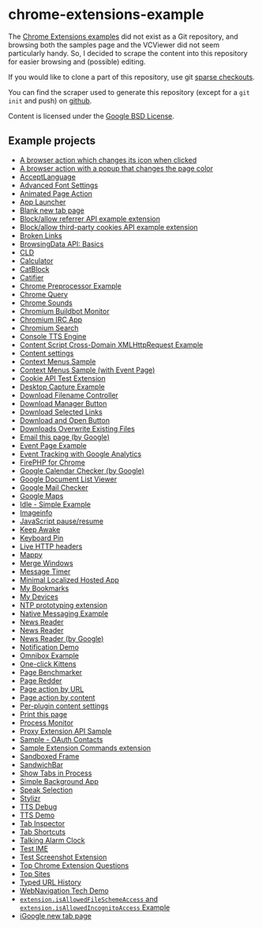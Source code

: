 
chrome-extensions-example
=========================

The [Chrome Extensions examples](http://developer.chrome.com/extensions/samples.html) did not 
exist as a Git repository, and browsing both the samples page and the VCViewer did not seem particularly
handy. So, I decided to scrape the content into this repository for easier browsing and (possible)
editing.

If you would like to clone a part of this repository, use git 
[sparse checkouts](http://jasonkarns.com/blog/subdirectory-checkouts-with-git-sparse-checkout/).

You can find the scraper used to generate this repository (except for a `git init` and push) 
on [github](https://github.com/orbitbot/chrome-extension-scraper).


Content is licensed under the [Google BSD License](http://code.google.com/google_bsd_license.html).


Example projects
----------------

* [A browser action which changes its icon when clicked](/chrome-extensions-examples/set_icon_path/)
* [A browser action with a popup that changes the page color](/chrome-extensions-examples/set_page_color/)
* [AcceptLanguage](/chrome-extensions-examples/getMessage/)
* [Advanced Font Settings](/chrome-extensions-examples/fontSettings/)
* [Animated Page Action](/chrome-extensions-examples/set_icon/)
* [App Launcher](/chrome-extensions-examples/app_launcher/)
* [Blank new tab page](/chrome-extensions-examples/blank_ntp/)
* [Block/allow referrer API example extension](/chrome-extensions-examples/enableReferrer/)
* [Block/allow third-party cookies API example extension](/chrome-extensions-examples/allowThirdPartyCookies/)
* [Broken Links](/chrome-extensions-examples/broken-links/)
* [BrowsingData API: Basics](/chrome-extensions-examples/basic_1/)
* [CLD](/chrome-extensions-examples/cld/)
* [Calculator](/chrome-extensions-examples/app_1/)
* [CatBlock](/chrome-extensions-examples/catblock/)
* [Catifier](/chrome-extensions-examples/catifier/)
* [Chrome Preprocessor Example](/chrome-extensions-examples/chrome-preprocessor/)
* [Chrome Query](/chrome-extensions-examples/chrome-query/)
* [Chrome Sounds](/chrome-extensions-examples/fx/)
* [Chromium Buildbot Monitor](/chrome-extensions-examples/buildbot/)
* [Chromium IRC App](/chrome-extensions-examples/app_2/)
* [Chromium Search](/chrome-extensions-examples/chrome_search/)
* [Console TTS Engine](/chrome-extensions-examples/console_tts_engine/)
* [Content Script Cross-Domain XMLHttpRequest Example](/chrome-extensions-examples/contentscript_xhr/)
* [Content settings](/chrome-extensions-examples/contentSettings/)
* [Context Menus Sample](/chrome-extensions-examples/basic_2/)
* [Context Menus Sample (with Event Page)](/chrome-extensions-examples/event_page/)
* [Cookie API Test Extension](/chrome-extensions-examples/cookies/)
* [Desktop Capture Example](/chrome-extensions-examples/desktopCapture/)
* [Download Filename Controller](/chrome-extensions-examples/download_filename_controller/)
* [Download Manager Button](/chrome-extensions-examples/download_manager/)
* [Download Selected Links](/chrome-extensions-examples/download_links/)
* [Download and Open Button](/chrome-extensions-examples/download_open/)
* [Downloads Overwrite Existing Files](/chrome-extensions-examples/downloads_overwrite/)
* [Email this page (by Google)](/chrome-extensions-examples/email_this_page/)
* [Event Page Example](/chrome-extensions-examples/basic_4/)
* [Event Tracking with Google Analytics](/chrome-extensions-examples/analytics/)
* [FirePHP for Chrome](/chrome-extensions-examples/chrome-firephp/)
* [Google Calendar Checker (by Google)](/chrome-extensions-examples/calendar/)
* [Google Document List Viewer](/chrome-extensions-examples/gdocs/)
* [Google Mail Checker](/chrome-extensions-examples/gmail/)
* [Google Maps](/chrome-extensions-examples/maps_app/)
* [Idle - Simple Example](/chrome-extensions-examples/idle_simple/)
* [Imageinfo](/chrome-extensions-examples/imageinfo/)
* [JavaScript pause/resume](/chrome-extensions-examples/pause-resume/)
* [Keep Awake](/chrome-extensions-examples/power/)
* [Keyboard Pin](/chrome-extensions-examples/pin/)
* [Live HTTP headers](/chrome-extensions-examples/live-headers/)
* [Mappy](/chrome-extensions-examples/mappy/)
* [Merge Windows](/chrome-extensions-examples/merge_windows/)
* [Message Timer](/chrome-extensions-examples/timer/)
* [Minimal Localized Hosted App](/chrome-extensions-examples/localizedHostedApp/)
* [My Bookmarks](/chrome-extensions-examples/basic/)
* [My Devices](/chrome-extensions-examples/basic_3/)
* [NTP prototyping extension](/chrome-extensions-examples/magic8ball/)
* [Native Messaging Example](/chrome-extensions-examples/app/)
* [News Reader](/chrome-extensions-examples/news_a11y/)
* [News Reader](/chrome-extensions-examples/news_i18n/)
* [News Reader (by Google)](/chrome-extensions-examples/news/)
* [Notification Demo](/chrome-extensions-examples/notifications/)
* [Omnibox Example](/chrome-extensions-examples/simple-example/)
* [One-click Kittens](/chrome-extensions-examples/getstarted/)
* [Page Benchmarker](/chrome-extensions-examples/benchmark/)
* [Page Redder](/chrome-extensions-examples/make_page_red/)
* [Page action by URL](/chrome-extensions-examples/pageaction_by_url/)
* [Page action by content](/chrome-extensions-examples/pageaction_by_content/)
* [Per-plugin content settings](/chrome-extensions-examples/plugin_settings/)
* [Print this page](/chrome-extensions-examples/print/)
* [Process Monitor](/chrome-extensions-examples/process_monitor/)
* [Proxy Extension API Sample](/chrome-extensions-examples/proxy_configuration/)
* [Sample - OAuth Contacts](/chrome-extensions-examples/oauth_contacts/)
* [Sample Extension Commands extension](/chrome-extensions-examples/commands/)
* [Sandboxed Frame](/chrome-extensions-examples/sandbox/)
* [SandwichBar](/chrome-extensions-examples/sandwichbar/)
* [Show Tabs in Process](/chrome-extensions-examples/show_tabs/)
* [Simple Background App](/chrome-extensions-examples/background-simple/)
* [Speak Selection](/chrome-extensions-examples/speak_selection/)
* [Stylizr](/chrome-extensions-examples/stylizr/)
* [TTS Debug](/chrome-extensions-examples/ttsdebug/)
* [TTS Demo](/chrome-extensions-examples/ttsdemo/)
* [Tab Inspector](/chrome-extensions-examples/inspector/)
* [Tab Shortcuts](/chrome-extensions-examples/tab_shortcuts/)
* [Talking Alarm Clock](/chrome-extensions-examples/talking_alarm_clock/)
* [Test IME](/chrome-extensions-examples/basic_5/)
* [Test Screenshot Extension](/chrome-extensions-examples/screenshot/)
* [Top Chrome Extension Questions](/chrome-extensions-examples/extension-questions/)
* [Top Sites](/chrome-extensions-examples/basic_6/)
* [Typed URL History](/chrome-extensions-examples/showHistory/)
* [WebNavigation Tech Demo](/chrome-extensions-examples/basic_7/)
* [`extension.isAllowedFileSchemeAccess` and `extension.isAllowedIncognitoAccess` Example](/chrome-extensions-examples/isAllowedAccess/)
* [iGoogle new tab page](/chrome-extensions-examples/override_igoogle/)